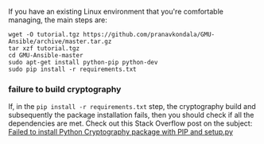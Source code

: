 If you have an existing Linux environment that you're comfortable managing, the main steps are:
```
wget -O tutorial.tgz https://github.com/pranavkondala/GMU-Ansible/archive/master.tar.gz
tar xzf tutorial.tgz
cd GMU-Ansible-master
sudo apt-get install python-pip python-dev
sudo pip install -r requirements.txt
```
### failure to build cryptography

If, in the ```pip install -r requirements.txt``` step, the cryptography build and subsequently the package installation fails, then you should check if all the dependencies are met. Check out this Stack Overflow post on the subject: [Failed to install Python Cryptography package with PIP and setup.py](https://stackoverflow.com/questions/22073516/failed-to-install-python-cryptography-package-with-pip-and-setup-py)
